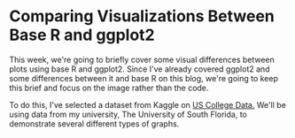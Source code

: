 # Comparing Visualizations Between Base R and ggplot2

This week, we're going to briefly cover some visual differences between plots using base R and ggplot2. Since I've already covered ggplot2 and some differences between it and base R on this blog, we're going to keep this brief and focus on the image rather than the code.

To do this, I've selected a dataset from Kaggle on [US College Data.](https://www.kaggle.com/datasets/yashgpt/us-college-data) We'll be using data from my university, The University of South Florida, to demonstrate several different types of graphs.



